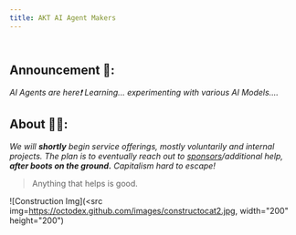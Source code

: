 ```yaml
---
title: AKT AI Agent Makers
---
```

<header>

</header>

## Announcement 📢: 


_AI Agents are here❗ Learning... experimenting with various AI Models...._
<!--
<img src=https://octodex.github.com/images/constructocat2.jpg alt=celebrate width=300 align=right>
-->


## About 🫵🏿:


_We will **shortly** begin service offerings, mostly voluntarily and internal projects. The plan is to eventually reach out to [sponsors](https://github.com/sponsors/accounts)/additional help, **after boots on the ground.** Capitalism hard to escape!_


> Anything that helps is good.


![Construction Img](<src img=https://octodex.github.com/images/constructocat2.jpg, width="200" height="200")

<!--
<img src=https://octodex.github.com/images/constructocat2jpg alt=celebrate width=300 align=right>
-->
